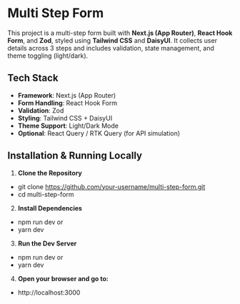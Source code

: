 # Multi Step Form

This project is a multi-step form built with **Next.js (App Router)**, **React Hook Form**, and **Zod**, styled using **Tailwind CSS** and **DaisyUI**. It collects user details across 3 steps and includes validation, state management, and theme toggling (light/dark).

## Tech Stack

- **Framework**: Next.js (App Router)
- **Form Handling**: React Hook Form
- **Validation**: Zod
- **Styling**: Tailwind CSS + DaisyUI
- **Theme Support**: Light/Dark Mode
- **Optional**: React Query / RTK Query (for API simulation)

## Installation & Running Locally

1. **Clone the Repository**

- git clone https://github.com/your-username/multi-step-form.git
- cd multi-step-form

2. **Install Dependencies**
- npm run dev
   or
- yarn dev

3. **Run the Dev Server**
- npm run dev
   or
- yarn dev

4. **Open your browser and go to:**
- http://localhost:3000
